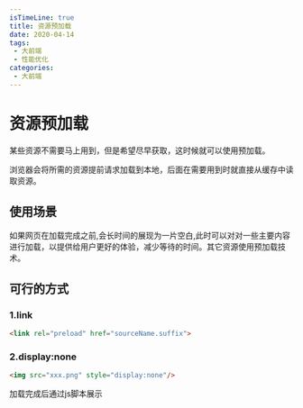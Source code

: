 ```yaml
---
isTimeLine: true
title: 资源预加载
date: 2020-04-14
tags:
 - 大前端
 - 性能优化
categories:
 - 大前端
---
```

# 资源预加载
某些资源不需要马上用到，但是希望尽早获取，这时候就可以使用预加载。

浏览器会将所需的资源提前请求加载到本地，后面在需要用到时就直接从缓存中读取资源。

## 使用场景
如果网页在加载完成之前,会长时间的展现为一片空白,此时可以对对一些主要内容进行加载，以提供给用户更好的体验，减少等待的时间。其它资源使用预加载技术。

## 可行的方式
### 1.link
```html
<link rel="preload" href="sourceName.suffix">
```

### 2.display:none
```html
<img src="xxx.png" style="display:none"/>
```
加载完成后通过js脚本展示

<comment/>
